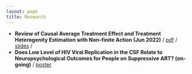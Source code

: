 ```yaml
---
layout: page
title: Research
---
```


 - **Review of Causal Average Treatment Effect and Treatment Heterogenity Estimation with Non-finite Action (Jun 2022)** / [pdf](/assets/HonorsThesis_YatingZou.pdf) / [slides](assets/Presentation_0613.pdf) /
 - **Does Low Level of HIV Viral Replication in the CSF Relate to Neuropsychological Outcomes for People on Suppressive ART? (on-going)** / [poster](/assets/Poster_final_Yating.pdf)

